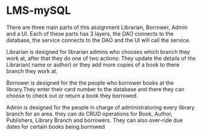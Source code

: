 # LMS-mySQL
There are three main parts of this assignment Librarian, Borrower, Admin and a UI.
Each of these parts has 3 layers, the DAO connects to the database, the service connects to the DAO and the UI will call the service.

Librarian is designed for librarian admins who chooses which branch they work at, after that they do one of two actions:
They update the details of the Librarian( name or author) or they add more copies of a book to there branch they work at.

Borrower is designed for the the people who borrower books at the library.They enter their card number to the database and there they can choose to check out or return a book they borrowed.

Admin is designed for the people in charge of administratoring every library branch for an area. they can do CRUD operations for Book, Author, Publishers, Library Branch and borrowers. They can also over-ride due dates for certain books being borrowed
